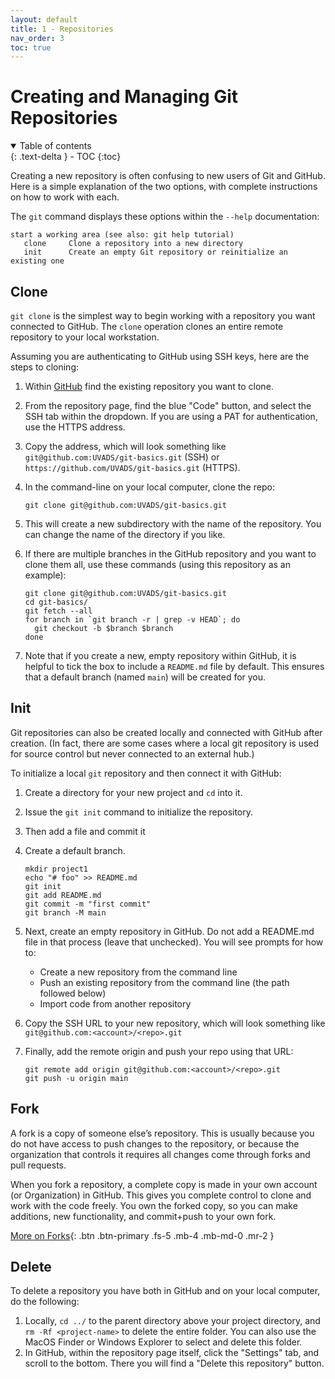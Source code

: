 ```yaml
---
layout: default
title: 1 - Repositories
nav_order: 3
toc: true
---
```


# Creating and Managing Git Repositories

<details open markdown="block">
  <summary>
    Table of contents
  </summary>
  {: .text-delta }
- TOC
{:toc}
</details>

Creating a new repository is often confusing to new users of Git and GitHub. Here is a simple explanation of the two options, with complete instructions on how to work with each.

The `git` command displays these options within the `--help` documentation:

```
start a working area (see also: git help tutorial)
   clone     Clone a repository into a new directory
   init      Create an empty Git repository or reinitialize an existing one
```

## Clone

`git clone` is the simplest way to begin working with a repository you want connected to GitHub. The `clone` operation clones an entire remote repository to your local workstation.

Assuming you are authenticating to GitHub using SSH keys, here are the steps to cloning:

1. Within [GitHub](https://github.com/) find the existing repository you want to clone.
2. From the repository page, find the blue "Code" button, and select the SSH tab within the dropdown. If you are using a PAT for authentication, use the HTTPS address.
3. Copy the address, which will look something like `git@github.com:UVADS/git-basics.git` (SSH) or `https://github.com/UVADS/git-basics.git` (HTTPS). 
4. In the command-line on your local computer, clone the repo:

    ```
    git clone git@github.com:UVADS/git-basics.git
    ```

5. This will create a new subdirectory with the name of the repository. You can change the name of the directory if you like.
6. If there are multiple branches in the GitHub repository and you want to clone them all, use these commands (using this repository as an example):

    ```
    git clone git@github.com:UVADS/git-basics.git
    cd git-basics/
    git fetch --all
    for branch in `git branch -r | grep -v HEAD`; do
      git checkout -b $branch $branch
    done
    ```

7. Note that if you create a new, empty repository within GitHub, it is helpful to tick the box to include a `README.md` file by default. This ensures that a default branch (named `main`) will be created for you.

## Init

Git repositories can also be created locally and connected with GitHub after creation. (In fact, there are some cases where a local git repository is used for source control but never connected to an external hub.) 

To initialize a local `git` repository and then connect it with GitHub:

1. Create a directory for your new project and `cd` into it.
2. Issue the `git init` command to initialize the repository.
3. Then add a file and commit it
4. Create a default branch.

    ```
    mkdir project1
    echo "# foo" >> README.md
    git init
    git add README.md
    git commit -m "first commit"
    git branch -M main
    ```

4. Next, create an empty repository in GitHub. Do not add a README.md file in that process (leave that unchecked). You will see prompts for how to:
    - Create a new repository from the command line
    - Push an existing repository from the command line (the path followed below)
    - Import code from another repository
5. Copy the SSH URL to your new repository, which will look something like `git@github.com:<account>/<repo>.git`
6. Finally, add the remote origin and push your repo using that URL:

    ```
    git remote add origin git@github.com:<account>/<repo>.git
    git push -u origin main
    ```

## Fork

A fork is a copy of someone else’s repository. This is usually because you do not have access to push changes to the repository, or because the organization that controls it requires all changes come through forks and pull requests.

When you fork a repository, a complete copy is made in your own account (or Organization) in GitHub. This gives you complete control to clone and work with the code freely. You own the forked copy, so you can make additions, new functionality, and commit+push to your own fork.

[More on Forks](docs/forks-branches/){: .btn .btn-primary .fs-5 .mb-4 .mb-md-0 .mr-2 }

## Delete

To delete a repository you have both in GitHub and on your local computer, do the following:

1. Locally, `cd ../` to the parent directory above your project directory, and `rm -Rf <project-name>` to delete the entire folder. You can also use the MacOS Finder or Windows Explorer to select and delete this folder.
2. In GitHub, within the repository page itself, click the "Settings" tab, and scroll to the bottom. There you will find a "Delete this repository" button.